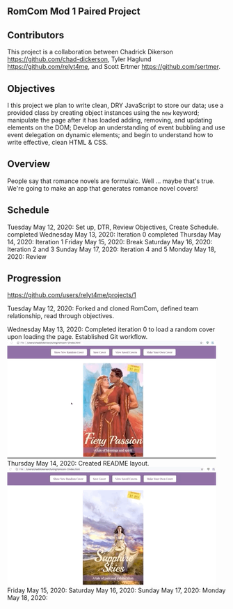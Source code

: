 ## RomCom Mod 1 Paired Project
## Contributors
This project is a collaboration between Chadrick Dikerson https://github.com/chad-dickerson, Tyler Haglund https://github.com/relyt4me, and Scott Ertmer https://github.com/sertmer.
## Objectives
I this project we plan to write clean, DRY JavaScript to store our data; use a provided class by creating object instances using the `new` keyword; manipulate the page after it has loaded adding, removing, and updating elements on the DOM; Develop an understanding of event bubbling and use event delegation on dynamic elements; and begin to understand how to write effective, clean HTML & CSS.
## Overview
People say that romance novels are formulaic. Well ... maybe that's true. We're going to make an app that generates romance novel covers!
## Schedule
Tuesday May 12, 2020: Set up, DTR, Review Objectives, Create Schedule. completed
Wednesday May 13, 2020: Iteration 0 completed
Thursday May 14, 2020: Iteration 1
Friday May 15, 2020: Break
Saturday May 16, 2020: Iteration 2 and 3
Sunday May 17, 2020: Iteration 4 and 5
Monday May 18, 2020: Review
## Progression
https://github.com/users/relyt4me/projects/1

Tuesday May 12, 2020: Forked and cloned RomCom, defined team relationship, read through objectives.

Wednesday May 13, 2020: Completed iteration 0 to load a random cover upon loading the page. Established Git workflow.   
![gif of random cover on page load and click](/readmeAssets/refreshsmall.gif)   
Thursday May 14, 2020: Created README layout.   
![gif of random cover on page load and random cover button click](/readmeAssets/randomCoverButton.gif)   
Friday May 15, 2020:
Saturday May 16, 2020:
Sunday May 17, 2020:
Monday May 18, 2020:

